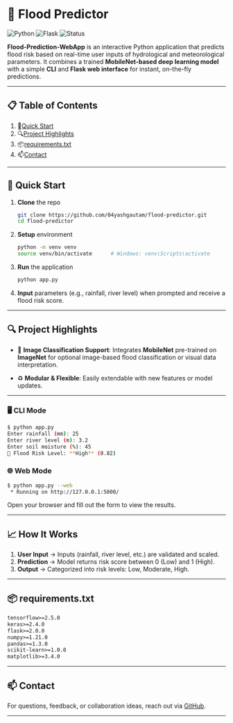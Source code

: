 # 🌊 Flood Predictor

![Python](https://img.shields.io/badge/Python-3.8%2B-blue.svg)
![Flask](https://img.shields.io/badge/Flask-lightgrey.svg)
![Status](https://img.shields.io/badge/Status-Active-brightgreen)

**Flood-Prediction-WebApp** is an interactive Python application that predicts flood risk based on real-time user inputs of hydrological and meteorological parameters. It combines a trained **MobileNet-based deep learning model** with a simple **CLI** and **Flask web interface** for instant, on-the-fly predictions.

---

## 📋 Table of Contents

1. 🚀[Quick Start](#-quick-start)
2. 🔍[Project Highlights](#-project-highlights)
3. 📦[requirements.txt](#-requirementstxt)
4. 📫[Contact](#-contact)

---

## 🚀 Quick Start

1. **Clone** the repo

   ```bash
   git clone https://github.com/04yashgautam/flood-predictor.git
   cd flood-predictor
   ```
2. **Setup** environment

   ```bash
   python -m venv venv
   source venv/bin/activate      # Windows: venv\Scripts\activate
   ```
3. **Run** the application

   ```bash
   python app.py
   ```
4. **Input** parameters (e.g., rainfall, river level) when prompted and receive a flood risk score.

---

## 🔍 Project Highlights

* 🧠 **Image Classification Support**: Integrates **MobileNet** pre-trained on **ImageNet** for optional image-based flood classification or visual data interpretation.

* ♻️ **Modular & Flexible**: Easily extendable with new features or model updates.

---

### 🖥️ CLI Mode

```bash
$ python app.py
Enter rainfall (mm): 25
Enter river level (m): 3.2
Enter soil moisture (%): 45
🚨 Flood Risk Level: **High** (0.82)
```

### 🌐 Web Mode

```bash
$ python app.py --web
 * Running on http://127.0.0.1:5000/
```

Open your browser and fill out the form to view the results.

---

## 📈 How It Works

1. **User Input** → Inputs (rainfall, river level, etc.) are validated and scaled.
2. **Prediction** → Model returns risk score between 0 (Low) and 1 (High).
3. **Output** → Categorized into risk levels: Low, Moderate, High.

---

## 📦 requirements.txt

```txt
tensorflow>=2.5.0
keras>=2.4.0
flask>=2.0.0
numpy>=1.21.0
pandas>=1.3.0
scikit-learn>=1.0.0
matplotlib>=3.4.0
```

---

## 📫 Contact

For questions, feedback, or collaboration ideas, reach out via [GitHub](https://github.com/04yashgautam).

---

